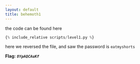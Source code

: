 ```yaml
---
layout: default
title: behemoth1
---
```


the code can be found here 
```python
{% include_relative scripts/level1.py %}
```

here we reversed the file, and saw the password is `eatmyshorts`


**Flag:** ***`8YpAQCAuKf`*** 
